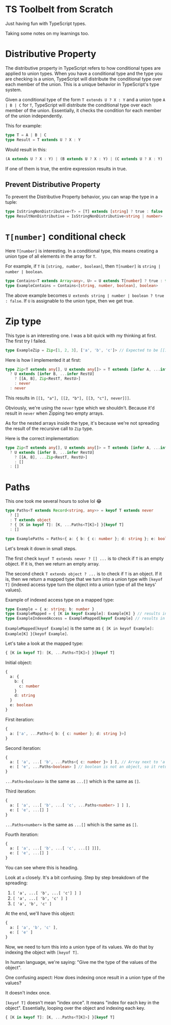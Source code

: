 # TS Toolbelt from Scratch

Just having fun with TypeScript types.

Taking some notes on my learnings too.

# Distributive Property

The distributive property in TypeScript refers to how conditional types are applied to union types. When you have a conditional type and the type you are checking is a union, TypeScript will distribute the conditional type over each member of the union. This is a unique behavior in TypeScript's type system.

Given a conditional type of the form `T extends U ? X : Y` and a union type `A | B | C` for `T`, TypeScript will distribute the conditional type over each member of the union. Essentially, it checks the condition for each member of the union independently.

This for example:

```ts
type T = A | B | C
type Result = T extends U ? X : Y
```

Would result in this:

```ts
(A extends U ? X : Y) | (B extends U ? X : Y) | (C extends U ? X : Y)
```

If one of them is true, the entire expression results in true.

## Prevent Distributive Property

To prevent the Distributive Property behavior, you can wrap the type in a tuple:

```ts
type IsStringNonDistributive<T> = [T] extends [string] ? true : false
type ResultNonDistributive = IsStringNonDistributive<string | number>
```

# `T[number]` conditional check

Here `T[number]` is interesting. In a conditional type, this means creating a union type of all elements in the array for `T`.

For example, if `T` is `[string, number, boolean]`, then `T[number]` is `string | number | boolean`.

```ts
type Contains<T extends Array<any>, U> = U extends T[number] ? true : false
type ExampleContains = Contains<[string, number, boolean], boolean>
```

The above example becomes `U extends string | number | boolean ? true : false`. If `U` is assignable to the union type, then we get true.

# Zip type

This type is an interesting one. I was a bit quick with my thinking at first. The first try I failed.

```ts
type ExampleZip = Zip<[1, 2, 3], ['a', 'b', 'c']> // Expected to be [[1, 'a'], [2, 'b'], [3, 'c']]
```

Here is how I implemented it at first:

```ts
type Zip<T extends any[], U extends any[]> = T extends [infer A, ...infer RestT]
  ? U extends [infer B, ...infer RestU]
    ? [[A, B], Zip<RestT, RestU>]
    : never
  : never
```

This results in `[[1, "a"], [[2, "b"], [[3, "c"], never]]]`.

Obviously, we're using the `never` type which we shouldn't. Because it'd result in `never` when Zipping two empty arrays.

As for the nested arrays inside the type, it's because we're not spreading the result of the recursive call to `Zip` type.

Here is the correct implementation:

```ts
type Zip<T extends any[], U extends any[]> = T extends [infer A, ...infer RestT]
  ? U extends [infer B, ...infer RestU]
    ? [[A, B], ...Zip<RestT, RestU>]
    : []
  : []
```

# Paths

This one took me several hours to solve lol :joy:

```ts
type Paths<T extends Record<string, any>> = keyof T extends never
  ? []
  : T extends object
  ? { [K in keyof T]: [K, ...Paths<T[K]>] }[keyof T]
  : []

type ExamplePaths = Paths<{ a: { b: { c: number }; d: string }; e: boolean }> // ['a', 'b', 'c'] | ['a', 'd'] | ['e']
```

Let's break it down in small steps.

The first check `keyof T extends never ? [] ...` is to check if `T` is an empty object. If it is, then we return an empty array.

The second check `T extends object ? ...` is to check if `T` is an object. If it is, then we return a mapped type that we turn into a union type with `[keyof T]` (indexed access type turn the object into a union type of all the keys' values).

Example of indexed access type on a mapped type:

```ts
type Example = { a: string; b: number }
type ExampleMapped = { [K in keyof Example]: Example[K] } // results in { a: string; b: number }
type ExampleIndexedAccess = ExampleMapped[keyof Example] // results in string | number
```

`ExampleMapped[keyof Example]` is the same as `{ [K in keyof Example]: Example[K] }[keyof Example]`.

Let's take a look at the mapped type:

```ts
{ [K in keyof T]: [K, ...Paths<T[K]>] }[keyof T]
```

Initial object:

```ts
{
  a: {
    b: {
      c: number
    }
    d: string
  }
  e: boolean
}
```

First iteration:

```ts
{
  a: ['a', ...Paths<{ b: { c: number }; d: string }>]
}
```

Second iteration:

```ts
{
  a: [ 'a', ...[ 'b', ...Paths<{ c: number }> ] ], // Array next to 'a' will be spreaded
  e: [ 'e', ...Paths<boolean> ] // boolean is not an object, so it returns []
}
```

`...Paths<boolean>` is the same as `...[]` which is the same as `[]`.

Third iteration:

```ts
{
  a: [ 'a', ...[ 'b', ...[ 'c', ...Paths<number> ] ] ],
  e: [ 'e', ...[] ]
}
```

`...Paths<number>` is the same as `...[]` which is the same as `[]`.

Fourth iteration:

```ts
{
  a: [ 'a', ...[ 'b', ...[ 'c', ...[] ]]],
  e: [ 'e', ...[] ]
}
```

You can see where this is heading.

Look at `a` closely. It's a bit confusing. Step by step breakdown of the spreading:

1. `[ 'a', ...[ 'b', ...[ 'c'] ] ]`
2. `[ 'a', ...[ 'b', 'c' ] ]`
3. `[ 'a', 'b', 'c' ]`

At the end, we'll have this object:

```ts
{
  a: [ 'a', 'b', 'c' ],
  e: [ 'e' ]
}
```

Now, we need to turn this into a union type of its values. We do that by indexing the object with `[keyof T]`.

In human language, we're saying: "Give me the type of the values of the object".

One confusing aspect: How does indexing once result in a union type of the values?

It doesn't index once.

`[keyof T]` doesn't mean "index once". It means "index for each key in the object". Essentially, looping over the object and indexing each key.

```ts
{ [K in keyof T]: [K, ...Paths<T[K]>] }[keyof T]
```
